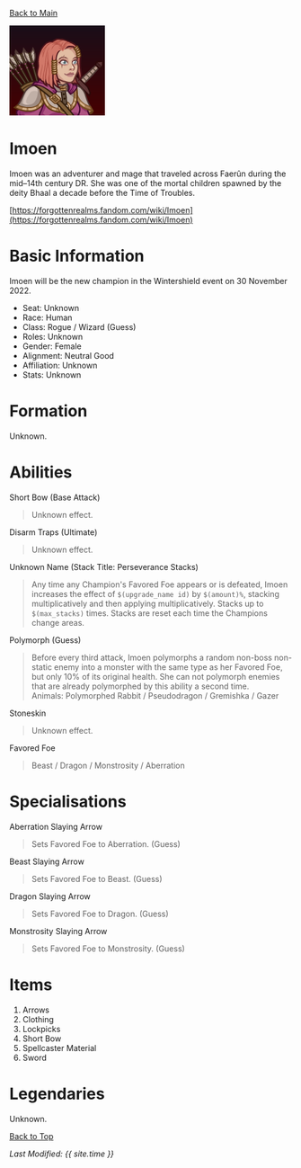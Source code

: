 [Back to Main](index.md)

![Profile Picture](images/profile_imoen.png)
# Imoen
Imoen was an adventurer and mage that traveled across Faerûn during the mid–14th century DR. She was one of the mortal children spawned by the deity Bhaal a decade before the Time of Troubles.

[https://forgottenrealms.fandom.com/wiki/Imoen](https://forgottenrealms.fandom.com/wiki/Imoen)

# Basic Information
Imoen will be the new champion in the Wintershield event on 30 November 2022.

* Seat: Unknown
* Race: Human
* Class: Rogue / Wizard (Guess)
* Roles: Unknown
* Gender: Female
* Alignment: Neutral Good
* Affiliation: Unknown
* Stats: Unknown

# Formation
Unknown.
<!-- Uncomment once formation is available. -->
<!-- ![Formation Layout](images/formation_imoen.png) -->

# Abilities

Short Bow (Base Attack)
> Unknown effect.

Disarm Traps (Ultimate)
> Unknown effect.

Unknown Name (Stack Title: Perseverance Stacks)
> Any time any Champion's Favored Foe appears or is defeated, Imoen increases the effect of `$(upgrade_name id)` by `$(amount)%`, stacking multiplicatively and then applying multiplicatively. Stacks up to `$(max_stacks)` times. Stacks are reset each time the Champions change areas.

Polymorph (Guess)
> Before every third attack, Imoen polymorphs a random non-boss non-static enemy into a monster with the same type as her Favored Foe, but only 10% of its original health. She can not polymorph enemies that are already polymorphed by this ability a second time.  
> Animals: Polymorphed Rabbit / Pseudodragon / Gremishka / Gazer

Stoneskin
> Unknown effect.

Favored Foe
> Beast / Dragon / Monstrosity / Aberration

# Specialisations

Aberration Slaying Arrow
> Sets Favored Foe to Aberration. (Guess)

Beast Slaying Arrow
> Sets Favored Foe to Beast. (Guess)

Dragon Slaying Arrow
> Sets Favored Foe to Dragon. (Guess)

Monstrosity Slaying Arrow
> Sets Favored Foe to Monstrosity. (Guess)

# Items

1. Arrows
2. Clothing
3. Lockpicks
4. Short Bow
5. Spellcaster Material
6. Sword

# Legendaries
Unknown.

[Back to Top](#top)

*Last Modified: {{ site.time }}*